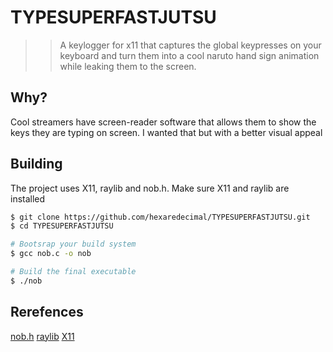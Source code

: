 # TYPESUPERFASTJUTSU
>> A keylogger for x11 that captures the global keypresses on your keyboard and turn them into a cool
>> naruto hand sign animation while leaking them to the screen.

## Why?
Cool streamers have screen-reader software that allows them to show the keys they are typing on screen. 
I wanted that but with a better visual appeal

## Building
The project uses X11, raylib and nob.h. Make sure X11 and raylib are installed

```bash
$ git clone https://github.com/hexaredecimal/TYPESUPERFASTJUTSU.git
$ cd TYPESUPERFASTJUTSU

# Bootsrap your build system
$ gcc nob.c -o nob

# Build the final executable
$ ./nob
```

## Rerefences
[nob.h](https://github.com/tsoding/nob.h)
[raylib](https://https://raylib.com/)
[X11](https://www.x.org/releases/X11R7.7/doc/index.html)


